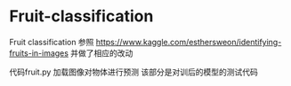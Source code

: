 # Fruit-classification
Fruit classification
参照
https://www.kaggle.com/esthersweon/identifying-fruits-in-images  并做了相应的改动

代码fruit.py 加载图像对物体进行预测  该部分是对训后的模型的测试代码   
